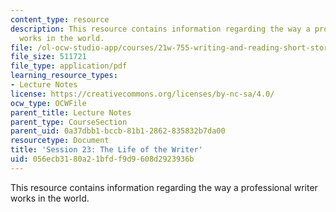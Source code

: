 ```yaml
---
content_type: resource
description: This resource contains information regarding the way a professional writer
  works in the world.
file: /ol-ocw-studio-app/courses/21w-755-writing-and-reading-short-stories-spring-2012/056ecb3180a21bfdf9d9608d2923936b_MIT21W_755S12_ses23.pdf
file_size: 511721
file_type: application/pdf
learning_resource_types:
- Lecture Notes
license: https://creativecommons.org/licenses/by-nc-sa/4.0/
ocw_type: OCWFile
parent_title: Lecture Notes
parent_type: CourseSection
parent_uid: 0a37dbb1-bccb-81b1-2862-835832b7da00
resourcetype: Document
title: 'Session 23: The Life of the Writer'
uid: 056ecb31-80a2-1bfd-f9d9-608d2923936b
---
```

This resource contains information regarding the way a professional writer works in the world.